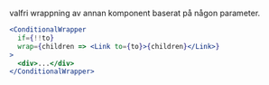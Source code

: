 valfri wrappning av annan komponent baserat på någon parameter.

```jsx static
<ConditionalWrapper
  if={!!to}
  wrap={children => <Link to={to}>{children}</Link>}
>
  <div>...</div>
</ConditionalWrapper>
```
